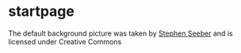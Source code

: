 # startpage

The default background picture was taken by [Stephen Seeber](https://www.pexels.com/@stywo) and is licensed under Creative Commons 
